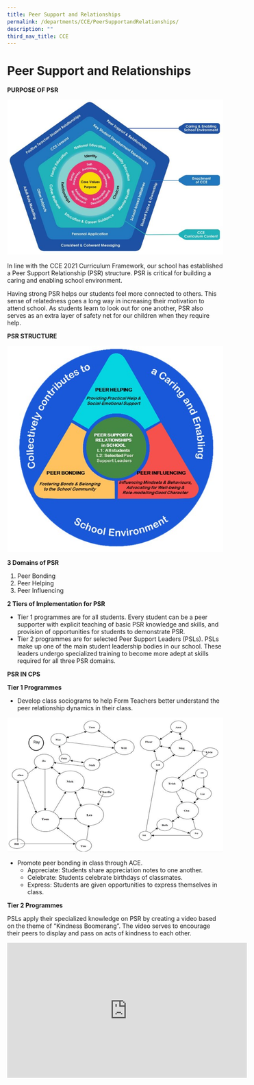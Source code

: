 ```yaml
---
title: Peer Support and Relationships
permalink: /departments/CCE/PeerSupportandRelationships/
description: ""
third_nav_title: CCE
---
```

Peer Support and Relationships
==================================
  

 
**PURPOSE OF PSR**

![](/images/CCE%202021%20Framework.jpg)

In line with the CCE 2021 Curriculum Framework, our school has established a Peer Support Relationship (PSR) structure. PSR is critical for building a caring and enabling school environment. 

Having strong PSR helps our students feel more connected to others. This sense of relatedness goes a long way in increasing their motivation to attend school. As students learn to look out for one another, PSR also serves as an extra layer of safety net for our children when they require help. 



**PSR STRUCTURE**

![](/images/PSR%20Structure.jpg)

**3 Domains of PSR**

1. Peer Bonding 
2. Peer Helping 
3. Peer Influencing


**2 Tiers of Implementation for PSR**

* Tier 1 programmes are for all students. Every student can be a peer supporter with explicit teaching of basic PSR knowledge and skills, and provision of opportunities for students to demonstrate PSR.
* Tier 2 programmes are for selected Peer Support Leaders (PSLs). PSLs make up one of the main student leadership bodies in our school. These leaders undergo specialized training to become more adept at skills required for all three PSR domains. 


**PSR IN CPS**

**Tier 1 Programmes**

* Develop class sociograms to help Form Teachers better understand the peer relationship dynamics in their class.

![](/images/Class%20Sociograms.jpg)

* Promote peer bonding in class through ACE.
	* Appreciate: Students share appreciation notes to one another.
	* Celebrate: Students celebrate birthdays of classmates.
	* Express: Students are given opportunities to express themselves in class. 

**Tier 2 Programmes**

PSLs apply their specialized knowledge on PSR by creating a video based on the theme of “Kindness Boomerang”. The video serves to encourage their peers to display and pass on acts of kindness to each other. 

<iframe width="560" height="315" src="https://www.youtube.com/embed/vau85L6mQ8U" title="YouTube video player" frameborder="0" allow="accelerometer; autoplay; clipboard-write; encrypted-media; gyroscope; picture-in-picture; web-share" allowfullscreen></iframe>
